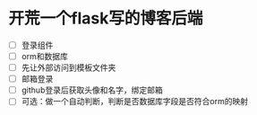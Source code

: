 # 开荒一个flask写的博客后端
- [ ] 登录组件
- [ ] orm和数据库
- [ ] 先让外部访问到模板文件夹
- [ ] 邮箱登录
- [ ] github登录后获取头像和名字，绑定邮箱
- [ ] 可选：做一个自动判断，判断是否数据库字段是否符合orm的映射